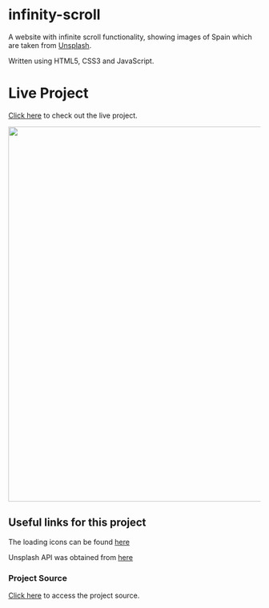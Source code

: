 # infinity-scroll

A website with infinite scroll functionality, showing images of Spain which are taken from [Unsplash](https://unsplash.com).

Written using HTML5, CSS3 and JavaScript.

# Live Project
[Click here](https://selenozkan.github.io/infinity-scroll) to check out the live project.

<img src ="projectdemo.png" width=750>


## Useful links for this project

The loading icons can be found [here](https://loading.io)

Unsplash API was obtained from [here](https://unsplash.com/documentation)

### Project Source
[Click here](https://www.udemy.com/course/javascript-web-projects-to-build-your-portfolio-resume/) to access the project source.
